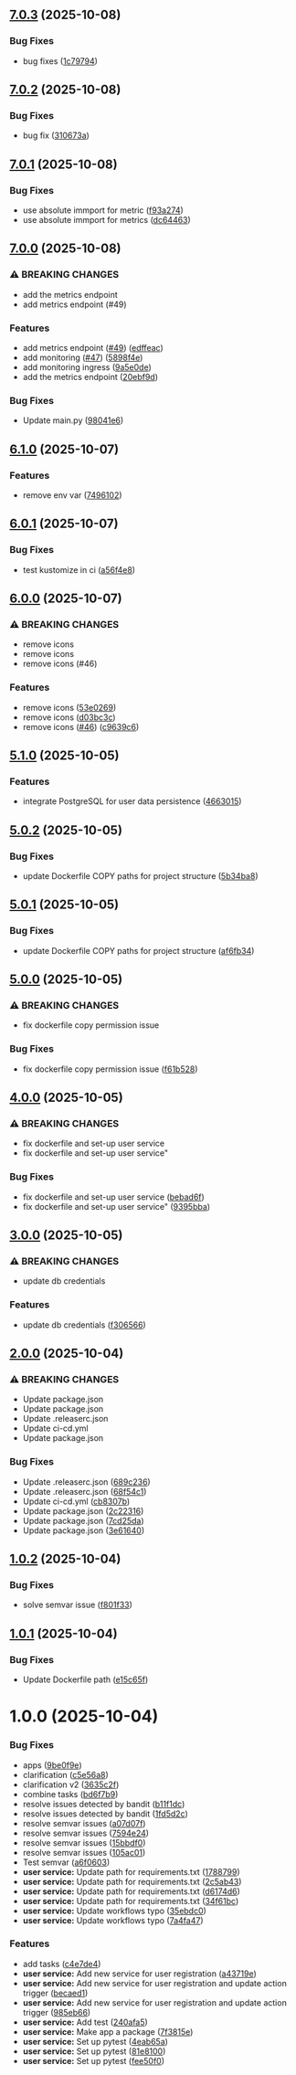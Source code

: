 ## [7.0.3](https://github.com/JendyJasper/cm-demo/compare/user-service-v7.0.2...user-service-v7.0.3) (2025-10-08)


### Bug Fixes

* bug fixes ([1c79794](https://github.com/JendyJasper/cm-demo/commit/1c79794054ed0d5bb4bca6a2ff2a896f937bef5d))

## [7.0.2](https://github.com/JendyJasper/cm-demo/compare/user-service-v7.0.1...user-service-v7.0.2) (2025-10-08)


### Bug Fixes

* bug fix ([310673a](https://github.com/JendyJasper/cm-demo/commit/310673aa3adf48b098090947db0056b1997991b3))

## [7.0.1](https://github.com/JendyJasper/cm-demo/compare/user-service-v7.0.0...user-service-v7.0.1) (2025-10-08)


### Bug Fixes

* use absolute immport for metric ([f93a274](https://github.com/JendyJasper/cm-demo/commit/f93a27442cffc13d77dceb90271242f742b9ec8e))
* use absolute immport for metrics ([dc64463](https://github.com/JendyJasper/cm-demo/commit/dc6446398a98f45bf7c5526f456bed7923afe6a7))

## [7.0.0](https://github.com/JendyJasper/cm-demo/compare/user-service-v6.1.0...user-service-v7.0.0) (2025-10-08)


### ⚠ BREAKING CHANGES

* add the  metrics endpoint
* add metrics endpoint (#49)

### Features

* add metrics endpoint ([#49](https://github.com/JendyJasper/cm-demo/issues/49)) ([edffeac](https://github.com/JendyJasper/cm-demo/commit/edffeac82ef64ada425ee311eda0c26a210d420b))
* add monitoring ([#47](https://github.com/JendyJasper/cm-demo/issues/47)) ([5898f4e](https://github.com/JendyJasper/cm-demo/commit/5898f4ed1f1d7525336d918ec2508fa7c1595652))
* add monitoring ingress ([9a5e0de](https://github.com/JendyJasper/cm-demo/commit/9a5e0def5dacffd5bd1a4c87a31eada1b4d56031))
* add the  metrics endpoint ([20ebf9d](https://github.com/JendyJasper/cm-demo/commit/20ebf9d4b60b425b8f3376154c46efb77f6f4e4b))


### Bug Fixes

* Update main.py ([98041e6](https://github.com/JendyJasper/cm-demo/commit/98041e691761d9b940bea2af88efab06c4320164))

## [6.1.0](https://github.com/JendyJasper/cm-demo/compare/user-service-v6.0.1...user-service-v6.1.0) (2025-10-07)


### Features

* remove env var ([7496102](https://github.com/JendyJasper/cm-demo/commit/74961025c7fe7fbb688c07cf8d3f9314e4992bdb))

## [6.0.1](https://github.com/JendyJasper/cm-demo/compare/user-service-v6.0.0...user-service-v6.0.1) (2025-10-07)


### Bug Fixes

* test kustomize in ci ([a56f4e8](https://github.com/JendyJasper/cm-demo/commit/a56f4e853d5373d0df74ab00492510ddea172d0c))

## [6.0.0](https://github.com/JendyJasper/cm-demo/compare/user-service-v5.1.0...user-service-v6.0.0) (2025-10-07)


### ⚠ BREAKING CHANGES

* remove icons
* remove icons
* remove icons (#46)

### Features

* remove icons ([53e0269](https://github.com/JendyJasper/cm-demo/commit/53e0269f7b8f421adb085fe015c9822ce2d84d6f))
* remove icons ([d03bc3c](https://github.com/JendyJasper/cm-demo/commit/d03bc3c61cfd72f93f57035c20f2b9f740cf3ca7))
* remove icons ([#46](https://github.com/JendyJasper/cm-demo/issues/46)) ([c9639c6](https://github.com/JendyJasper/cm-demo/commit/c9639c66e45c536cbbeba1040f8a65b97f136637))

## [5.1.0](https://github.com/JendyJasper/cm-demo/compare/user-service-v5.0.2...user-service-v5.1.0) (2025-10-05)


### Features

* integrate PostgreSQL for user data persistence ([4663015](https://github.com/JendyJasper/cm-demo/commit/466301577f7caa51af6aa0d80f37b88a871e9831))

## [5.0.2](https://github.com/JendyJasper/cm-demo/compare/user-service-v5.0.1...user-service-v5.0.2) (2025-10-05)


### Bug Fixes

* update Dockerfile COPY paths for project structure ([5b34ba8](https://github.com/JendyJasper/cm-demo/commit/5b34ba8182c67d52a7d618b9a6bf52649aa5acc0))

## [5.0.1](https://github.com/JendyJasper/cm-demo/compare/user-service-v5.0.0...user-service-v5.0.1) (2025-10-05)


### Bug Fixes

* update Dockerfile COPY paths for project structure ([af6fb34](https://github.com/JendyJasper/cm-demo/commit/af6fb34640ad1b16e886ac0111dd8d6b361da827))

## [5.0.0](https://github.com/JendyJasper/cm-demo/compare/user-service-v4.0.0...user-service-v5.0.0) (2025-10-05)


### ⚠ BREAKING CHANGES

* fix dockerfile copy permission issue

### Bug Fixes

* fix dockerfile copy permission issue ([f61b528](https://github.com/JendyJasper/cm-demo/commit/f61b528023d3c406b137474700f7d17978908d14))

## [4.0.0](https://github.com/JendyJasper/cm-demo/compare/user-service-v3.0.0...user-service-v4.0.0) (2025-10-05)


### ⚠ BREAKING CHANGES

* fix dockerfile and set-up user service
* fix dockerfile and set-up user service"

### Bug Fixes

* fix dockerfile and set-up user service ([bebad6f](https://github.com/JendyJasper/cm-demo/commit/bebad6f70efbe2b221ef085a9b4ed3917bbe8088))
* fix dockerfile and set-up user service" ([9395bba](https://github.com/JendyJasper/cm-demo/commit/9395bba0cd000ea2baaf59982a5bc58485422b54))

## [3.0.0](https://github.com/JendyJasper/cm-demo/compare/user-service-v2.0.0...user-service-v3.0.0) (2025-10-05)


### ⚠ BREAKING CHANGES

* update db credentials

### Features

* update db credentials ([f306566](https://github.com/JendyJasper/cm-demo/commit/f306566d3c907a27195bf15001ea7af23634df5d))

## [2.0.0](https://github.com/JendyJasper/cm-demo/compare/user-service-v1.0.2...user-service-v2.0.0) (2025-10-04)


### ⚠ BREAKING CHANGES

* Update package.json
* Update package.json
* Update .releaserc.json
* Update ci-cd.yml
* Update package.json

### Bug Fixes

* Update .releaserc.json ([689c236](https://github.com/JendyJasper/cm-demo/commit/689c236d59cf33b626468361bf2ae3365f50ce72))
* Update .releaserc.json ([68f54c1](https://github.com/JendyJasper/cm-demo/commit/68f54c1ad4e08e8c54fe1102c954b582963f9bde))
* Update ci-cd.yml ([cb8307b](https://github.com/JendyJasper/cm-demo/commit/cb8307b4b0c52712fbf6666c210ded1855ab4abf))
* Update package.json ([2c22316](https://github.com/JendyJasper/cm-demo/commit/2c22316224828adb0a5c00f9359c8c6efda0280b))
* Update package.json ([7cd25da](https://github.com/JendyJasper/cm-demo/commit/7cd25da2addf37178a70f2e5a247cfc3fd37db03))
* Update package.json ([3e61640](https://github.com/JendyJasper/cm-demo/commit/3e6164082a6cd2946681401c5cd993b3851102fd))

## [1.0.2](https://github.com/JendyJasper/cm-demo/compare/user-service-v1.0.1...user-service-v1.0.2) (2025-10-04)


### Bug Fixes

* solve semvar issue ([f801f33](https://github.com/JendyJasper/cm-demo/commit/f801f33e8768afcf92dcb5067a3b8628376da0eb))

## [1.0.1](https://github.com/JendyJasper/cm-demo/compare/user-service-v1.0.0...user-service-v1.0.1) (2025-10-04)


### Bug Fixes

* Update Dockerfile path ([e15c65f](https://github.com/JendyJasper/cm-demo/commit/e15c65f9f88d145084cd8411cd4ddce78d3adfcd))

# 1.0.0 (2025-10-04)


### Bug Fixes

* apps ([9be0f9e](https://github.com/JendyJasper/cm-demo/commit/9be0f9e42cd6e2df1cc76459effe66b9d12df761))
* clarification ([c5e56a8](https://github.com/JendyJasper/cm-demo/commit/c5e56a81c0c0f0db1887a074c1cd182dfdf04442))
* clarification v2 ([3635c2f](https://github.com/JendyJasper/cm-demo/commit/3635c2f0444c1b1fea72fc7ddfdc29d3077d150d))
* combine tasks ([bd6f7b9](https://github.com/JendyJasper/cm-demo/commit/bd6f7b9b53b3e17e5276c29fff4d83264b3f3085))
* resolve issues detected by bandit ([b11f1dc](https://github.com/JendyJasper/cm-demo/commit/b11f1dcba58f61291c8e1ffe509b90aadf271e67))
* resolve issues detected by bandit ([1fd5d2c](https://github.com/JendyJasper/cm-demo/commit/1fd5d2c124e11be63504ae6a27ba3dbc175453b5))
* resolve semvar issues ([a07d07f](https://github.com/JendyJasper/cm-demo/commit/a07d07f42f1486ac22bfde826822fc77f96a2247))
* resolve semvar issues ([7594e24](https://github.com/JendyJasper/cm-demo/commit/7594e24553b11a7cf9e69c9a60fb128de4e67489))
* resolve semvar issues ([15bbdf0](https://github.com/JendyJasper/cm-demo/commit/15bbdf0a6122dc66bf6c9f558373e2c2aff098af))
* resolve semvar issues ([105ac01](https://github.com/JendyJasper/cm-demo/commit/105ac011518c05e715315f9983203150dc5f5e9a))
* Test semvar ([a6f0603](https://github.com/JendyJasper/cm-demo/commit/a6f060373da45b720d0142fe180cfb71f203a180))
* **user service:** Update path for requirements.txt ([1788799](https://github.com/JendyJasper/cm-demo/commit/1788799847007b8d14445e0e213830ee59cfa7a6))
* **user service:** Update path for requirements.txt ([2c5ab43](https://github.com/JendyJasper/cm-demo/commit/2c5ab43744d73da5f1dd4369f2e670c0bdb52b93))
* **user service:** Update path for requirements.txt ([d6174d6](https://github.com/JendyJasper/cm-demo/commit/d6174d6b027d8ac39bb9d0958c17971932ff7676))
* **user service:** Update path for requirements.txt ([34f61bc](https://github.com/JendyJasper/cm-demo/commit/34f61bc0e295b6b8e96c20aefe82c01e1b1b9e2e))
* **user service:** Update workflows typo ([35ebdc0](https://github.com/JendyJasper/cm-demo/commit/35ebdc084064ca95d16a9eb25ad7f90139e7058b))
* **user service:** Update workflows typo ([7a4fa47](https://github.com/JendyJasper/cm-demo/commit/7a4fa47ccdc494e1a9f526a0c165e8e382d96b35))


### Features

* add tasks ([c4e7de4](https://github.com/JendyJasper/cm-demo/commit/c4e7de43402209232ab947ffe412d612174e65f3))
* **user service:** Add new service for user registration ([a43719e](https://github.com/JendyJasper/cm-demo/commit/a43719e6faed5d190a7ffcee25ac341bb7030426))
* **user service:** Add new service for user registration and update action trigger ([becaed1](https://github.com/JendyJasper/cm-demo/commit/becaed17fc53acf197bffb8b051685f6aea48f3c))
* **user service:** Add new service for user registration and update action trigger ([985eb66](https://github.com/JendyJasper/cm-demo/commit/985eb66bd8f7dfccccdd5aa8c516242237d19202))
* **user service:** Add test ([240afa5](https://github.com/JendyJasper/cm-demo/commit/240afa5e2ec1373e1c48a2e60a2f023e9ae59c7c))
* **user service:** Make app a package ([7f3815e](https://github.com/JendyJasper/cm-demo/commit/7f3815e220c4efd3aef512c3dadf258c50e6b280))
* **user service:** Set up pytest ([4eab65a](https://github.com/JendyJasper/cm-demo/commit/4eab65a944c33201a9b06d2eda5b41c54c37de78))
* **user service:** Set up pytest ([81e8100](https://github.com/JendyJasper/cm-demo/commit/81e810002398ef2610e33bd2211c7f5e2765c6ee))
* **user service:** Set up pytest ([fee50f0](https://github.com/JendyJasper/cm-demo/commit/fee50f05a9948941a56101d675ffd9b3693bfbd6))
